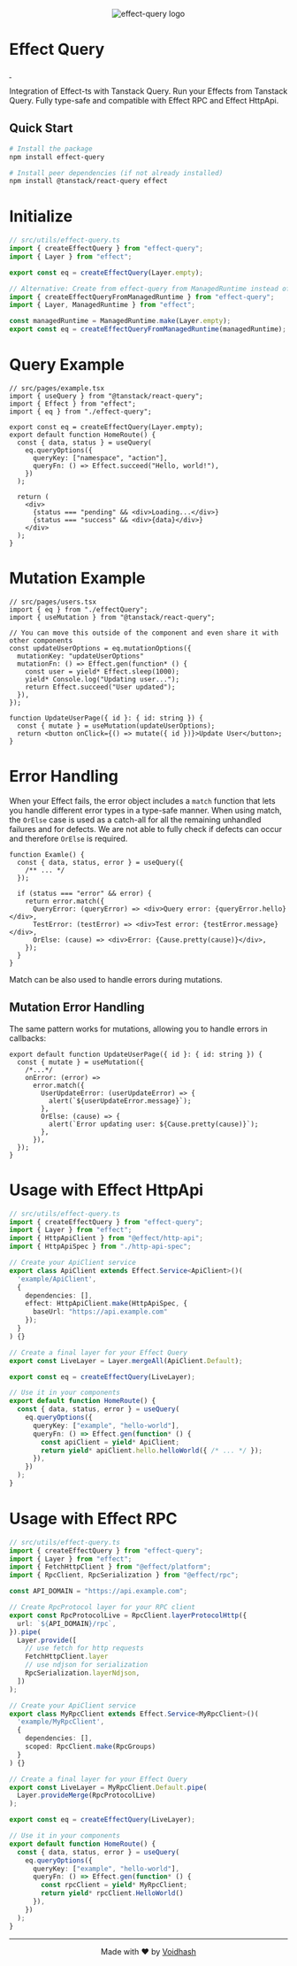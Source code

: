 <p align="center">
    <img src="./banner.png" alt="effect-query logo">
</p>

# Effect Query

<a href="https://www.npmjs.com/package/effect-query" target="\_parent">
  <img alt="" src="https://img.shields.io/npm/dm/effect-query.svg" alt="npm downloads" />
</a>
 <a href="https://github.com/voidhashcom/effect-query/" target="\_parent">
  <img alt="" src="https://img.shields.io/github/stars/voidhashcom/effect-query.svg?style=social&label=Star" alt="GitHub stars" />
</a>

Integration of Effect-ts with Tanstack Query. Run your Effects from Tanstack Query. Fully type-safe and compatible with Effect RPC and Effect HttpApi.

## Quick Start

```bash
# Install the package
npm install effect-query

# Install peer dependencies (if not already installed)
npm install @tanstack/react-query effect

```

# Initialize

```ts
// src/utils/effect-query.ts
import { createEffectQuery } from "effect-query";
import { Layer } from "effect";

export const eq = createEffectQuery(Layer.empty);

// Alternative: Create from effect-query from ManagedRuntime instead of Layer
import { createEffectQueryFromManagedRuntime } from "effect-query";
import { Layer, ManagedRuntime } from "effect";

const managedRuntime = ManagedRuntime.make(Layer.empty);
export const eq = createEffectQueryFromManagedRuntime(managedRuntime);
```

# Query Example

```tsx
// src/pages/example.tsx
import { useQuery } from "@tanstack/react-query";
import { Effect } from "effect";
import { eq } from "./effect-query";

export const eq = createEffectQuery(Layer.empty);
export default function HomeRoute() {
  const { data, status } = useQuery(
    eq.queryOptions({
      queryKey: ["namespace", "action"],
      queryFn: () => Effect.succeed("Hello, world!"),
    })
  );

  return (
    <div>
      {status === "pending" && <div>Loading...</div>}
      {status === "success" && <div>{data}</div>}
    </div>
  );
}
```

# Mutation Example

```tsx
// src/pages/users.tsx
import { eq } from "./effectQuery";
import { useMutation } from "@tanstack/react-query";

// You can move this outside of the component and even share it with other components
const updateUserOptions = eq.mutationOptions({
  mutationKey: "updateUserOptions"
  mutationFn: () => Effect.gen(function* () {
    const user = yield* Effect.sleep(1000);
    yield* Console.log("Updating user...");
    return Effect.succeed("User updated");
  }),
});

function UpdateUserPage({ id }: { id: string }) {
  const { mutate } = useMutation(updateUserOptions);
  return <button onClick={() => mutate({ id })}>Update User</button>;
}
```

# Error Handling

When your Effect fails, the error object includes a `match` function that lets you handle different error types in a type-safe manner. When using match, the `OrElse` case is used as a catch-all for all the remaining unhandled failures and for defects. We are not able to fully check if defects can occur and therefore `OrElse` is required.

```tsx
function Examle() {
  const { data, status, error } = useQuery({
    /** ... */
  });

  if (status === "error" && error) {
    return error.match({
      QueryError: (queryError) => <div>Query error: {queryError.hello}</div>,
      TestError: (testError) => <div>Test error: {testError.message}</div>,
      OrElse: (cause) => <div>Error: {Cause.pretty(cause)}</div>,
    });
  }
}
```

Match can be also used to handle errors during mutations.

## Mutation Error Handling

The same pattern works for mutations, allowing you to handle errors in callbacks:

```tsx
export default function UpdateUserPage({ id }: { id: string }) {
  const { mutate } = useMutation({
    /*...*/
    onError: (error) =>
      error.match({
        UserUpdateError: (userUpdateError) => {
          alert(`${userUpdateError.message}`);
        },
        OrElse: (cause) => {
          alert(`Error updating user: ${Cause.pretty(cause)}`);
        },
      }),
  });
}
```

# Usage with Effect HttpApi

```ts
// src/utils/effect-query.ts
import { createEffectQuery } from "effect-query";
import { Layer } from "effect";
import { HttpApiClient } from "@effect/http-api";
import { HttpApiSpec } from "./http-api-spec";

// Create your ApiClient service
export class ApiClient extends Effect.Service<ApiClient>()(
  'example/ApiClient',
  {
    dependencies: [],
    effect: HttpApiClient.make(HttpApiSpec, {
      baseUrl: "https://api.example.com"
    });
  }
) {}

// Create a final layer for your Effect Query
export const LiveLayer = Layer.mergeAll(ApiClient.Default);

export const eq = createEffectQuery(LiveLayer);

// Use it in your components
export default function HomeRoute() {
  const { data, status, error } = useQuery(
    eq.queryOptions({
      queryKey: ["example", "hello-world"],
      queryFn: () => Effect.gen(function* () {
        const apiClient = yield* ApiClient;
        return yield* apiClient.hello.helloWorld({ /* ... */ });
      }),
    })
  );
}


```

# Usage with Effect RPC

```ts
// src/utils/effect-query.ts
import { createEffectQuery } from "effect-query";
import { Layer } from "effect";
import { FetchHttpClient } from "@effect/platform";
import { RpcClient, RpcSerialization } from "@effect/rpc";

const API_DOMAIN = "https://api.example.com";

// Create RpcProtocol layer for your RPC client
export const RpcProtocolLive = RpcClient.layerProtocolHttp({
  url: `${API_DOMAIN}/rpc`,
}).pipe(
  Layer.provide([
    // use fetch for http requests
    FetchHttpClient.layer
    // use ndjson for serialization
    RpcSerialization.layerNdjson,
  ])
);

// Create your ApiClient service
export class MyRpcClient extends Effect.Service<MyRpcClient>()(
  'example/MyRpcClient',
  {
    dependencies: [],
    scoped: RpcClient.make(RpcGroups)
  }
) {}

// Create a final layer for your Effect Query
export const LiveLayer = MyRpcClient.Default.pipe(
  Layer.provideMerge(RpcProtocolLive)
);

export const eq = createEffectQuery(LiveLayer);

// Use it in your components
export default function HomeRoute() {
  const { data, status, error } = useQuery(
    eq.queryOptions({
      queryKey: ["example", "hello-world"],
      queryFn: () => Effect.gen(function* () {
        const rpcClient = yield* MyRpcClient;
        return yield* rpcClient.HelloWorld()
      }),
    })
  );
}
```

---

<p align="center">
  Made with ❤️ by <a href="https://voidhash.com">Voidhash</a>
</p>
